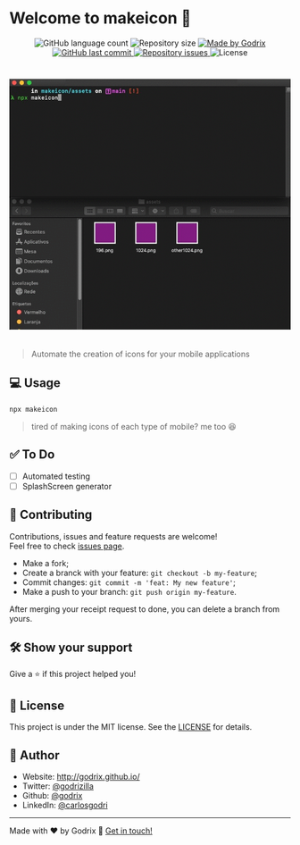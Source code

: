 # Welcome to makeicon 👋

<p align="center">
  <img alt="GitHub language count" src="https://img.shields.io/github/languages/count/godrix/makeicon?color=%2304D361">

  <img alt="Repository size" src="https://img.shields.io/github/repo-size/godrix/makeicon">
	
  <a href="https://www.linkedin.com/in/carlosgodri/">
    <img alt="Made by Godrix" src="https://img.shields.io/badge/made%20by-Godrix-%2304D361">
  </a>

  <a href="https://github.com/godrix/makeicon/commits/master">
    <img alt="GitHub last commit" src="https://img.shields.io/github/last-commit/godrix/makeicon">
  </a>

  <a href="https://github.com/godrix/makeicon/issues">
    <img alt="Repository issues" src="https://img.shields.io/github/issues/godrix/makeicon">
  </a>
  <img alt="License" src="https://img.shields.io/badge/license-MIT-brightgreen">
</p>




<h1 align="center">

![Aplication example](https://raw.githubusercontent.com/godrix/makeicon/HEAD/.github/example.gif)

</h1>

> Automate the creation of icons for your mobile applications

## 💻 Usage

```sh
npx makeicon
```

> tired of making icons of each type of mobile? me too 😆

## ✅ To Do

- [ ] Automated testing
- [ ] SplashScreen generator

## 🤝 Contributing

Contributions, issues and feature requests are welcome!<br />Feel free to check [issues page](https://github.com/godrix/makeicon/issues).
- Make a fork;
- Create a branck with your feature: `git checkout -b my-feature`;
- Commit changes: `git commit -m 'feat: My new feature'`;
- Make a push to your branch: `git push origin my-feature`.

After merging your receipt request to done, you can delete a branch from yours.

## 🛠 Show your support

Give a ⭐️ if this project helped you!

## 📝 License

This project is under the MIT license. See the [LICENSE](LICENSE.md) for details.

## 🙋 Author

* Website: http://godrix.github.io/
* Twitter: [@godrizilla](https://twitter.com/godrizilla)
* Github: [@godrix](https://github.com/godrix)
* LinkedIn: [@carlosgodri](https://linkedin.com/in/carlosgodri)

---

Made with ❤️ by Godrix :wave: [Get in touch!](https://www.linkedin.com/in/carlosgodri/)